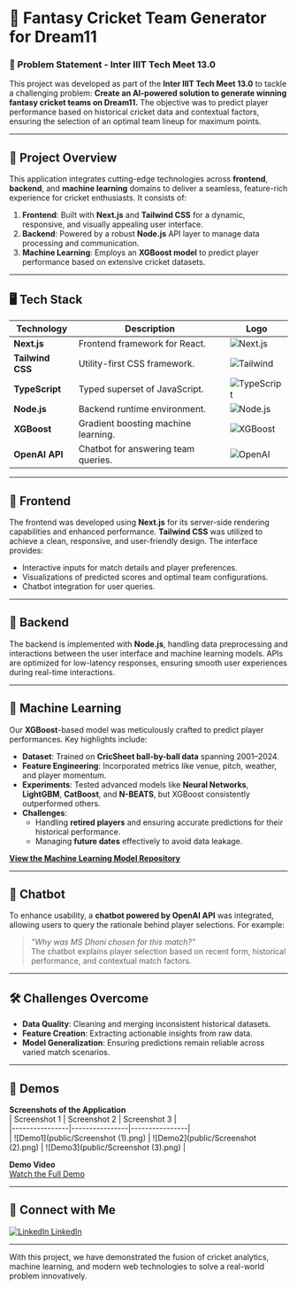 # 🏏 Fantasy Cricket Team Generator for Dream11

### 🚀 Problem Statement - Inter IIIT Tech Meet 13.0  
This project was developed as part of the **Inter IIIT Tech Meet 13.0** to tackle a challenging problem: **Create an AI-powered solution to generate winning fantasy cricket teams on Dream11.** The objective was to predict player performance based on historical cricket data and contextual factors, ensuring the selection of an optimal team lineup for maximum points.

---

## 🌟 Project Overview  
This application integrates cutting-edge technologies across **frontend**, **backend**, and **machine learning** domains to deliver a seamless, feature-rich experience for cricket enthusiasts. It consists of:

1. **Frontend**: Built with **Next.js** and **Tailwind CSS** for a dynamic, responsive, and visually appealing user interface.
2. **Backend**: Powered by a robust **Node.js** API layer to manage data processing and communication.
3. **Machine Learning**: Employs an **XGBoost model** to predict player performance based on extensive cricket datasets.

---

## 🖥️ Tech Stack  

| Technology       | Description                           | Logo          |
|-------------------|---------------------------------------|---------------|
| **Next.js**       | Frontend framework for React.         | ![Next.js](https://upload.wikimedia.org/wikipedia/commons/8/8e/Nextjs-logo.svg) |
| **Tailwind CSS**  | Utility-first CSS framework.          | ![Tailwind](https://upload.wikimedia.org/wikipedia/commons/d/d5/Tailwind_CSS_Logo.svg) |
| **TypeScript**    | Typed superset of JavaScript.         | ![TypeScript](https://upload.wikimedia.org/wikipedia/commons/4/4c/Typescript_logo_2020.svg) |
| **Node.js**       | Backend runtime environment.          | ![Node.js](https://upload.wikimedia.org/wikipedia/commons/d/d9/Node.js_logo.svg) |
| **XGBoost**       | Gradient boosting machine learning.   | ![XGBoost](https://upload.wikimedia.org/wikipedia/commons/6/69/XGBoost_logo.png) |
| **OpenAI API**    | Chatbot for answering team queries.   | ![OpenAI](https://commons.wikimedia.org/wiki/File:OpenAI_Logo.svg#/media/File:OpenAI_Logo.svg) |

---

## 🎨 Frontend  
The frontend was developed using **Next.js** for its server-side rendering capabilities and enhanced performance. **Tailwind CSS** was utilized to achieve a clean, responsive, and user-friendly design. The interface provides:  
- Interactive inputs for match details and player preferences.  
- Visualizations of predicted scores and optimal team configurations.  
- Chatbot integration for user queries.  

---

## 🔧 Backend  
The backend is implemented with **Node.js**, handling data preprocessing and interactions between the user interface and machine learning models. APIs are optimized for low-latency responses, ensuring smooth user experiences during real-time interactions.

---

## 🤖 Machine Learning  
Our **XGBoost**-based model was meticulously crafted to predict player performances. Key highlights include:  
- **Dataset**: Trained on **CricSheet ball-by-ball data** spanning 2001–2024.  
- **Feature Engineering**: Incorporated metrics like venue, pitch, weather, and player momentum.  
- **Experiments**: Tested advanced models like **Neural Networks**, **LightGBM**, **CatBoost**, and **N-BEATS**, but XGBoost consistently outperformed others.  
- **Challenges**:  
  - Handling **retired players** and ensuring accurate predictions for their historical performance.  
  - Managing **future dates** effectively to avoid data leakage.  

[**View the Machine Learning Model Repository**](#)

---

## 🧠 Chatbot  
To enhance usability, a **chatbot powered by OpenAI API** was integrated, allowing users to query the rationale behind player selections. For example:  
> *"Why was MS Dhoni chosen for this match?"*  
The chatbot explains player selection based on recent form, historical performance, and contextual match factors.

---

## 🛠️ Challenges Overcome  
- **Data Quality**: Cleaning and merging inconsistent historical datasets.  
- **Feature Creation**: Extracting actionable insights from raw data.  
- **Model Generalization**: Ensuring predictions remain reliable across varied match scenarios.  

---

## 📸 Demos  

**Screenshots of the Application**  
| Screenshot 1   | Screenshot 2   | Screenshot 3   |  
|----------------|----------------|----------------|  
| ![Demo1](public/Screenshot (1).png)   | ![Demo2](public/Screenshot (2).png)   | ![Demo3](public/Screenshot (3).png)   |  

**Demo Video**  
[Watch the Full Demo](public/demo.mp4)

---

## 🔗 Connect with Me  
[![LinkedIn](https://upload.wikimedia.org/wikipedia/commons/c/ca/LinkedIn_logo_initials.png) LinkedIn](https://linkedin.com/in/hadityakumar)

---

With this project, we have demonstrated the fusion of cricket analytics, machine learning, and modern web technologies to solve a real-world problem innovatively. 